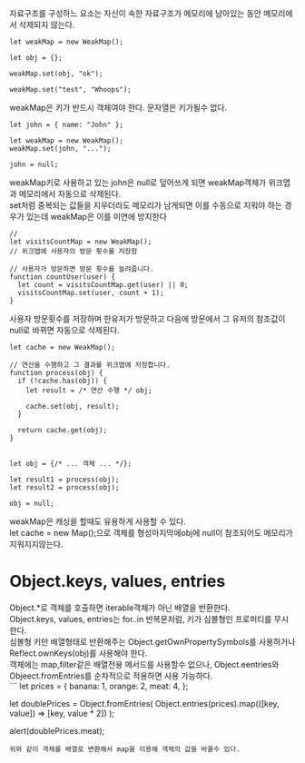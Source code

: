 자료구조를 구성하느 요소는 자신이 속한 자료구조가 메모리에 남아있는 동안 메모리에서 삭제되지 않는다.<br>
```
let weakMap = new WeakMap();

let obj = {};

weakMap.set(obj, "ok");

weakMap.set("test", "Whoops"); 
```
weakMap은 키가 반드시 객체여야 한다. 문자열은 키가될수 없다.<br>
```
let john = { name: "John" };

let weakMap = new WeakMap();
weakMap.set(john, "...");

john = null;
```
weakMap키로 사용하고 있는 john은 null로 덮어쓰게 되면 weakMap객체가 위크맵과 메모리에서 자동으로 삭제된다.<br>
set처럼 중복되는 값들을 지우더라도 메모리가 남게되면 이를 수동으로 지워야 하는 경우가 있는데 weakMap은 이를 미연에 방지한다<br>
```
//
let visitsCountMap = new WeakMap();
// 위크맵에 사용자의 방문 횟수를 저장함

// 사용자가 방문하면 방문 횟수를 늘려줍니다.
function countUser(user) {
  let count = visitsCountMap.get(user) || 0;
  visitsCountMap.set(user, count + 1);
}
```
사용자 방문횟수를 저장하며 한유저가 방문하고 다음에 방문에서 그 유저의 참조값이 null로 바뀌면 자동으로 삭제된다.<br>

```
let cache = new WeakMap();

// 연산을 수행하고 그 결과를 위크맵에 저장합니다.
function process(obj) {
  if (!cache.has(obj)) {
    let result = /* 연산 수행 */ obj;

    cache.set(obj, result);
  }

  return cache.get(obj);
}


let obj = {/* ... 객체 ... */};

let result1 = process(obj);
let result2 = process(obj);

obj = null;
```
weakMap은 캐싱을 할때도 유용하게 사용할 수 있다.<br>
let cache = new Map();으로 객체를 형성마지막에obj에 null이 참조되어도 메모리가 지워지지않는다.<br>
<h1>Object.keys, values, entries</h1>
Object.*로 객체를 호출하면 iterable객체가 아닌 배열을 반환한다.<br>
Object.keys, values, entries는 for..in 반복문처럼, 키가 심볼형인 프로퍼티를 무시한다.<br>
심볼형 키만 배열형태로 반환해주는 Object.getOwnPropertySymbols를 사용하거나 Reflect.ownKeys(obj)를 사용해야 한다.<br>
객체에는 map,filter같은 배열전용 메서드를 사용할수 없으나, Object.eentries와 Objeect.fromEntries를 순차적으로 적용하면 사용 가능하다.<br>
```
let prices = {
  banana: 1,
  orange: 2,
  meat: 4,
};

let doublePrices = Object.fromEntries(
  Object.entries(prices).map(([key, value]) => [key, value * 2])
);

alert(doublePrices.meat);
```
위와 같이 객체를 배열로 변환해서 map을 이용해 객체의 값을 바꿀수 있다.
